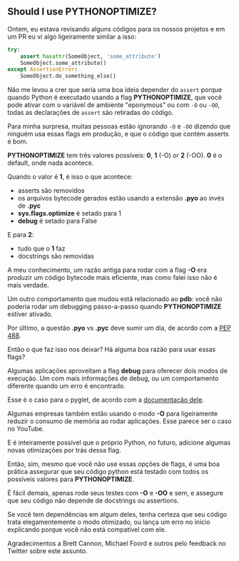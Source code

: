 ## Should I use PYTHONOPTIMIZE?

Ontem, eu estava revisando alguns códigos para os nossos projetos e em um PR eu vi algo ligeiramente similar a isso:

````python
try:
    assert hasattr(SomeObject, 'some_attribute')
    SomeObject.some_attribute()
except AssertionError:
    SomeObject.do_something_else()
````

Não me levou a crer que seria uma boa ideia depender do `assert` porque quando Python é executado usando a flag **PYTHONOPTIMIZE**, que você pode ativar com o variável de ambiente "eponymous" ou com `-O` ou `-OO`, todas as declarações de `assert` são retiradas do código.

Para minha surpresa, muitas pessoas estão ignorando `-O` e `-OO` dizendo que ninguém usa essas flags em produção, e que o código que contém asserts é bom.

**PYTHONOPTIMIZE** tem três valores possíveis: **0**, **1** (-O) or **2** (-OO). **0** é o default, onde nada acontece.

Quando o valor é **1**, é isso o que acontece:

- asserts são removidos
- os arquivos bytecode gerados estão usando a extensão **.pyo** ao invés de **.pyc**
- **sys.flags.optimize** é setado para 1
- **__debug__** é setado para False

E para **2**:

- tudo que o **1** faz
- docstrings são removidas

A meu conhecimento, um razão antiga para rodar com a flag **-O** era produzir um código bytecode mais eficiente, mas como falei isso não é mais verdade.

Um outro comportamento que mudou está relacionado ao **pdb**: você não poderia rodar um debugging passo-a-passo quando **PYTHONOPTIMIZE** estiver ativado.

Por último, a questão **.pyo** vs **.pyc** deve sumir um dia, de acordo com a [PEP 488](https://www.python.org/dev/peps/pep-0488).

Então o que faz isso nos deixar? Há alguma boa razão para usar essas flags?

Algumas aplicações aproveitam a flag **__debug__** para oferecer dois modos de execução. Um com mais informações de debug, ou um comportamento diferente quando um erro é encontrado.

Esse é o caso para o pyglet, de acordo com a [documentação dele](http://pyglet.readthedocs.org/en/latest/programming_guide/debug.html#error-checking).

Algumas empresas também estão usando o modo **-O** para ligeiramente reduzir o consumo de memória ao rodar aplicações. Esse parece ser o caso no YouTube.

E é inteiramente possível que o próprio Python, no futuro, adicione algumas novas otimizações por trás dessa flag.

Então, sim, mesmo que você não use essas opções de flags, é uma boa prática assegurar que seu código python está testado com todos os possíveis valores para **PYTHONOPTIMIZE**.

É fácil demais, apenas rode seus testes com **-O** e **-OO** e sem, e assegure que seu código não depende de docstrings ou assertions.

Se você tem dependências em algum deles, tenha certeza que seu código trata elegamentemente o modo otimizado, ou lança um erro no início explicando porque você não está compatível com ele.

Agradecimentos a Brett Cannon, Michael Foord e outros pelo feedback no Twitter sobre este assunto.